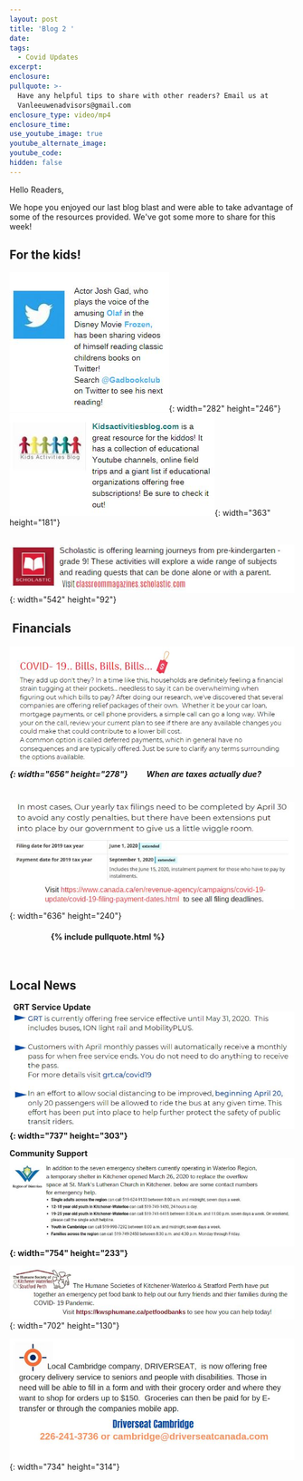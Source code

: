 ```yaml
---
layout: post
title: 'Blog 2 '
date:
tags:
  - Covid Updates
excerpt:
enclosure:
pullquote: >-
  Have any helpful tips to share with other readers? Email us at
  Vanleeuwenadvisors@gmail.com
enclosure_type: video/mp4
enclosure_time:
use_youtube_image: true
youtube_alternate_image:
youtube_code:
hidden: false
---
```


Hello Readers,&nbsp;

We hope you enjoyed our last blog blast and were able to take advantage of some of the resources provided. We've got some more to share for this week\!&nbsp;

## For the kids\!

![](/uploads/twitter.JPG){: width="282" height="246"}&nbsp; &nbsp;&nbsp;![](/uploads/kab.JPG){: width="363" height="181"}

&nbsp; &nbsp; &nbsp; &nbsp; &nbsp; &nbsp;![](/uploads/scholastic.JPG){: width="542" height="92"}

## &nbsp;Financials&nbsp; &nbsp; &nbsp;

##### ![](/uploads/bills.JPG){: width="656" height="278"}&nbsp; &nbsp; &nbsp; &nbsp; &nbsp; When are taxes actually due?&nbsp;

&nbsp; &nbsp;![](/uploads/tax.JPG){: width="636" height="240"}

#### &nbsp; &nbsp; &nbsp; &nbsp; &nbsp; &nbsp; &nbsp; &nbsp; &nbsp; &nbsp; &nbsp; {% include pullquote.html %}&nbsp;

&nbsp;

## Local News

**&nbsp; GRT Service Update![](/uploads/grt.JPG){: width="737" height="303"}**

**Community Support&nbsp;![](/uploads/shelters.JPG){: width="754" height="233"}**

![](/uploads/pet.JPG){: width="702" height="130"}

![](/uploads/driverseat.JPG){: width="734" height="314"}&nbsp;

&nbsp;

&nbsp;

## &nbsp; &nbsp; &nbsp; &nbsp; &nbsp;